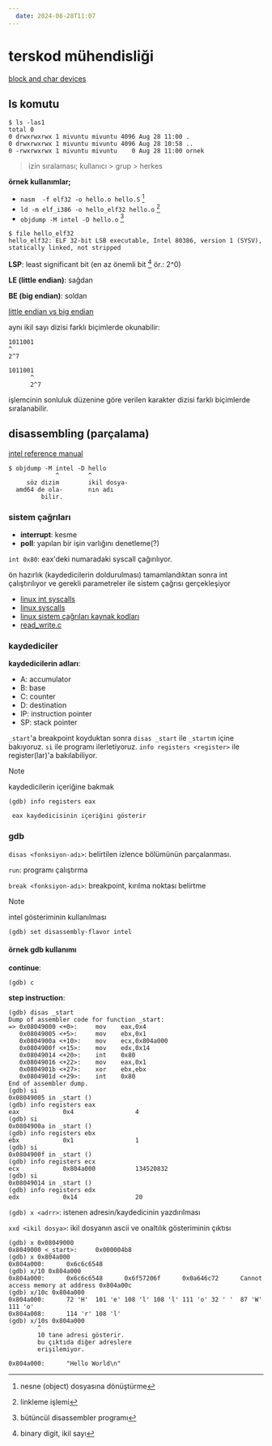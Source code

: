 ```yaml
---
  date: 2024-08-28T11:07
---
```


# terskod mühendisliği

[block and char devices](https://www.geeksforgeeks.org/block-and-character-devices-in-operating-system/)

## ls komutu

```terminal
$ ls -las1
total 0
0 drwxrwxrwx 1 mivuntu mivuntu 4096 Aug 28 11:00 .
0 drwxrwxrwx 1 mivuntu mivuntu 4096 Aug 28 10:58 ..
0 -rwxrwxrwx 1 mivuntu mivuntu    0 Aug 28 11:00 ornek
```

> izin sıralaması; kullanıcı > grup > herkes

**örnek kullanımlar;**

- `nasm  -f elf32 -o hello.o hello.S` [^1]
- `ld -m elf_i386 -o hello_elf32 hello.o` [^3]
- `objdump -M intel -D hello.o` [^2]

```terminal
$ file hello_elf32
hello_elf32: ELF 32-bit LSB executable, Intel 80386, version 1 (SYSV), statically linked, not stripped
```

**LSP**: least significant bit (en az önemli bit [^4] ör.: 2^0)

**LE (little endian)**: sağdan

**BE (big endian)**: soldan

[little endian vs big endian](https://thebittheories.com/little-endian-vs-big-endian-b4046c63e1f2)

aynı ikil sayı dizisi farklı biçimlerde okunabilir:

```text
1011001
^
2^7

1011001
      ^
      2^7
```

işlemcinin sonluluk düzenine göre verilen karakter dizisi
farklı biçimlerde sıralanabilir.

## disassembling (parçalama)

[intel reference manual](https://www.intel.com/content/www/us/en/developer/articles/technical/intel-sdm.html)

```terminal
$ objdump -M intel -D hello
             ^        ^
     söz dizim        ikil dosya-
  amd64 de ola-       nın adı
         bilir.
```

### sistem çağrıları

- **interrupt**: kesme
- **poll**: yapılan bir işin varlığını denetleme(?)

`int 0x80`: eax'deki numaradaki syscall çağırılıyor.

ön hazırlık (kaydedicilerin doldurulması) tamamlandıktan
sonra int çalıştırılıyor ve gerekli parametreler ile
sistem çağrısı gerçekleşiyor

- [linux int syscalls](https://chromium.googlesource.com/chromiumos/docs/+/master/constants/syscalls.md#x86-32_bit)
- [linux syscalls](https://x86.syscall.sh/)
- [linux sistem çağrıları kaynak kodları](https://elixir.bootlin.com/linux/v6.10.6/A/ident/sys_write)
- [read_write.c](https://elixir.bootlin.com/linux/v6.10.6/source/fs/read_write.c#L652)

### kaydediciler

**kaydedicilerin adları**:

- A: accumulator
- B: base
- C: counter
- D: destination
- IP: instruction pointer
- SP: stack pointer

`_start`'a breakpoint koyduktan sonra `disas _start` ile
`_start`ın içine bakıyoruz. `si` ile programı
ilerletiyoruz. `info registers <register>` ile
register(lar)'a bakılabiliyor.

> [!NOTE]
>
> kaydedicilerin içeriğine bakmak
>
> ```terminal
> (gdb) info registers eax
>
>  eax kaydedicisinin içeriğini gösterir
> ```

### gdb

`disas <fonksiyon-adı>`: belirtilen izlence
bölümünün parçalanması.

`run`: programı çalıştırma

`break <fonksiyon-adı>`: breakpoint, kırılma
noktası belirtme

> [!NOTE]
>
> intel gösteriminin kullanılması
>
> ```gdb
> (gdb) set disassembly-flavor intel
> ```

#### örnek gdb kullanımı

**continue**:

```gdb
(gdb) c 
```

**step instruction**:

```gdb
(gdb) disas _start
Dump of assembler code for function _start:
=> 0x08049000 <+0>:     mov    eax,0x4
   0x08049005 <+5>:     mov    ebx,0x1
   0x0804900a <+10>:    mov    ecx,0x804a000
   0x0804900f <+15>:    mov    edx,0x14
   0x08049014 <+20>:    int    0x80
   0x08049016 <+22>:    mov    eax,0x1
   0x0804901b <+27>:    xor    ebx,ebx
   0x0804901d <+29>:    int    0x80
End of assembler dump.
(gdb) si
0x08049005 in _start ()
(gdb) info registers eax
eax            0x4                 4
(gdb) si
0x0804900a in _start ()
(gdb) info registers ebx
ebx            0x1                 1
(gdb) si
0x0804900f in _start ()
(gdb) info registers ecx
ecx            0x804a000           134520832
(gdb) si
0x08049014 in _start ()
(gdb) info registers edx
edx            0x14                20
```

`(gdb) x <adrr>`: istenen adresin/kaydedicinin yazdırılması

`xxd <ikil dosya>`: ikil dosyanın ascii ve onaltılık gösteriminin çıktısı

```gdb
(gdb) x 0x08049000
0x8049000 <_start>:     0x000004b8
(gdb) x 0x804a000
0x804a000:      0x6c6c6548
(gdb) x/10 0x804a000
0x804a000:      0x6c6c6548      0x6f57206f      0x0a646c72      Cannot access memory at address 0x804a00c
(gdb) x/10c 0x804a000
0x804a000:      72 'H'  101 'e' 108 'l' 108 'l' 111 'o' 32 ' '  87 'W'  111 'o'
0x804a008:      114 'r' 108 'l'
(gdb) x/10s 0x804a000
        ^
        10 tane adresi gösterir.
        bu çıktıda diğer adreslere
        erişilemiyor.

0x804a000:      "Hello World\n"
```

[^1]: nesne (object) dosyasına dönüştürme
[^2]: bütüncül disassembler programı
[^3]: linkleme işlemi
[^4]: binary digit, ikil sayı
